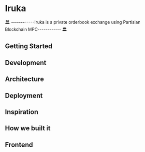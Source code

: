 # Iruka

 🏛 ------------Iruka is a private orderbook exchange using Partisian Blockchain MPC------------ 🏛
 
## Getting Started


## Development 


## Architecture 


## Deployment 


## Inspiration


## How we built it


## Frontend



